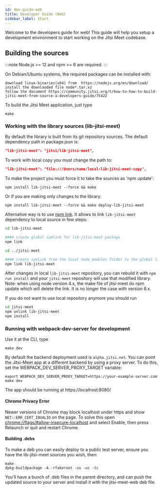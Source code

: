 ```yaml
---
id: dev-guide-web
title: Developer Guide (Web)
sidebar_label: Start
---
```


Welcome to the developers guide for web! This guide will help you setup a development
environment to start working on the Jitsi Meet codebase.

## Building the sources

:::note
Node.js >= 12 and npm >= 6 are required.
:::

On Debian/Ubuntu systems, the required packages can be installed with:
```
download linux-binaries(x64) from  https://nodejs.org/en/download/
install the downlaoded file node*.tar.xz
follow the document https://community.jitsi.org/t/how-to-how-to-build-jitsi-meet-from-source-a-developers-guide/75422
```

To build the Jitsi Meet application, just type
```
make
```

### Working with the library sources (lib-jitsi-meet)

By default the library is built from its git repository sources. The default dependency path in package.json is:
```json
"lib-jitsi-meet": "jitsi/lib-jitsi-meet",
```

To work with local copy you must change the path to:
```json
"lib-jitsi-meet": "file:///Users/name/local-lib-jitsi-meet-copy",
```

To make the project you must force it to take the sources as 'npm update':
```
npm install lib-jitsi-meet --force && make
```

Or if you are making only changes to the library:
```
npm install lib-jitsi-meet --force && make deploy-lib-jitsi-meet
```

Alternative way is to use [npm link](https://docs.npmjs.com/cli/link).
It allows to link `lib-jitsi-meet` dependency to local source in few steps:

```bash
cd lib-jitsi-meet

#### create global symlink for lib-jitsi-meet package
npm link

cd ../jitsi-meet

#### create symlink from the local node_modules folder to the global lib-jitsi-meet symlink
npm link lib-jitsi-meet
```

 After changes in local `lib-jitsi-meet` repository, you can rebuild it with `npm run install` and your `jitsi-meet` repository will use that modified library.
Note: when using node version 4.x, the make file of jitsi-meet do npm update which will delete the link. It is no longer the case with version 6.x.

If you do not want to use local repository anymore you should run
```bash
cd jitsi-meet
npm unlink lib-jitsi-meet
npm install
```
### Running with webpack-dev-server for development

Use it at the CLI, type
```
make dev
```

By default the backend deployment used is `alpha.jitsi.net`. You can point the Jitsi-Meet app at a different backend by using a proxy server. To do this, set the WEBPACK_DEV_SERVER_PROXY_TARGET variable:
```
export WEBPACK_DEV_SERVER_PROXY_TARGET=https://your-example-server.com
make dev
```

The app should be running at https://localhost:8080/

#### Chrome Privacy Error

Newer versions of Chrome may block localhost under https and show `NET::ERR_CERT_INVALID` on the page. To solve this open [chrome://flags/#allow-insecure-localhost](chrome://flags/#allow-insecure-localhost) and select Enable, then press Relaunch or quit and restart Chrome.

#### Building .debs

To make a deb you can easily deploy to a public test server, ensure you have the lib-jitsi-meet sources you wish, then:
```
make
dpkg-buildpackage -A -rfakeroot -us -uc -tc
```

You'll have a bunch of .deb files in the parent directory, and can push the updated source to your server and install it with the jitsi-meet-web deb file.

